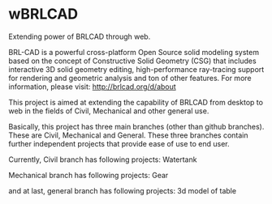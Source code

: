 wBRLCAD
=======

Extending power of BRLCAD through web.

BRL-CAD is a powerful cross-platform Open Source solid modeling system based on the concept of Constructive Solid Geometry (CSG) that includes interactive 3D solid geometry editing, high-performance ray-tracing support for rendering and geometric analysis and ton of other features. For more information, please visit: http://brlcad.org/d/about

This project is aimed at extending the capability of BRLCAD from desktop to web in the fields of Civil, Mechanical and other general use. 

Basically, this project has three main branches (other than github branches). These are Civil, Mechanical and General. These three branches contain further independent projects that provide ease of use to end user. 

Currently, Civil branch has following projects:
Watertank

Mechanical branch has following projects:
Gear

and at last, general branch has following projects:
3d model of table

